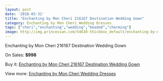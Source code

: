 ```yaml
---
layout: post
date: '2018-03-31'
title: "Enchanting by Mon Cheri 216167 Destination Wedding Gown"
category: Enchanting by Mon Cheri Wedding Dresses
tags: ["cheri","enchanting","wedding","beaded","charming"]
image: http://img.princessan.com/54638-thickbox_default/enchanting-by-mon-cheri-216167-destination-wedding-gown.jpg
---
```

Enchanting by Mon Cheri 216167 Destination Wedding Gown

On Sales: **$998**
<a href="https://www.princessan.com/en/24584-enchanting-by-mon-cheri-216167-destination-wedding-gown.html"><amp-img layout="responsive" width="600" height="600" src="//img.princessan.com/54638-thickbox_default/enchanting-by-mon-cheri-216167-destination-wedding-gown.jpg" alt="Enchanting by Mon Cheri 216167 Destination Wedding Gown 0" /></a>
<a href="https://www.princessan.com/en/24584-enchanting-by-mon-cheri-216167-destination-wedding-gown.html"><amp-img layout="responsive" width="600" height="600" src="//img.princessan.com/54640-thickbox_default/enchanting-by-mon-cheri-216167-destination-wedding-gown.jpg" alt="Enchanting by Mon Cheri 216167 Destination Wedding Gown 1" /></a>
<a href="https://www.princessan.com/en/24584-enchanting-by-mon-cheri-216167-destination-wedding-gown.html"><amp-img layout="responsive" width="600" height="600" src="//img.princessan.com/54639-thickbox_default/enchanting-by-mon-cheri-216167-destination-wedding-gown.jpg" alt="Enchanting by Mon Cheri 216167 Destination Wedding Gown 2" /></a>

Buy it: [Enchanting by Mon Cheri 216167 Destination Wedding Gown](https://www.princessan.com/en/24584-enchanting-by-mon-cheri-216167-destination-wedding-gown.html "Enchanting by Mon Cheri 216167 Destination Wedding Gown")

View more: [Enchanting by Mon Cheri Wedding Dresses](https://www.princessan.com/en/130- "Enchanting by Mon Cheri Wedding Dresses")